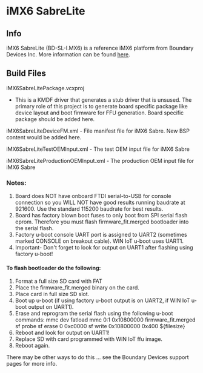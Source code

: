 iMX6 SabreLite==============## InfoiMX6 SabreLite (BD-SL-I.MX6) is a reference iMX6 platform from Boundary Devices Inc. More information can be found [here](https://boundarydevices.com/product/sabre-lite-imx6-sbc/).## Build FilesiMX6SabreLitePackage.vcxproj- This is a KMDF driver that generates a stub driver that is unsused. The primary role of this project is to generate board specific package like device layout and boot firmware for FFU generation. Board specific package should be added here.iMX6SabreLiteDeviceFM.xml - File manifest file for iMX6 Sabre. New BSP content would be added here.iMX6SabreLiteTestOEMInput.xml - The test OEM input file for iMX6 SabreiMX6SabreLiteProductionOEMInput.xml - The production OEM input file for iMX6 Sabre### Notes:1. Board does NOT have onboard FTDI serial-to-USB for console connection so you WILL NOT have good results running baudrate at 921600. Use the standard 115200 baudrate for best results.2. Board has factory blown boot fuses to only boot from SPI serial flash eprom. Therefore you must flash firmware_fit.merged bootloader into the serial flash.3. Factory u-boot console UART port is assigned to UART2 (sometimes marked CONSOLE on breakout cable). WIN IoT u-boot uses UART1.4. Important- Don't forget to look for output on UART1 after flashing using factory u-boot!#### To flash bootloader do the following:1. Format a full size SD card with FAT2. Place the firmware_fit.merged binary on the card.3. Place card in full size SD slot.4. Boot up u-boot (if using factory u-boot output is on UART2, if WIN IoT u-boot output on UART1).5. Erase and reprogram the serial flash using the following u-boot commands:        mmc dev        fatload mmc 0:1 0x10800000 firmware_fit.merged        sf probe        sf erase 0 0xc0000        sf write 0x10800000 0x400 ${filesize}6. Reboot and look for output on UART1!7. Replace SD with card programmed with WIN IoT ffu image.8. Reboot again.There may be other ways to do this ... see the Boundary Devices support pages for more info.